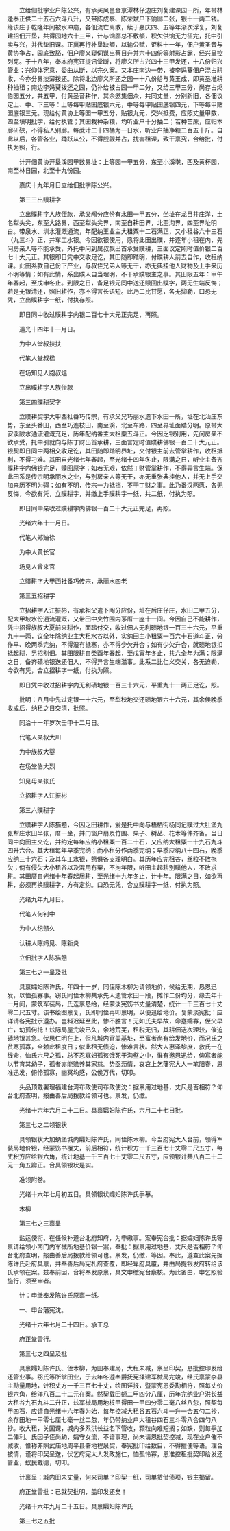 <!-- { "loadSidebar": true } -->
　　立给佃批字业户陈公兴，有承买凤邑金京潭林仔边庄刘复建课园一所，年带林逢泰正供二十五石六斗八升，又带陈成蔡、陈荣斌户下饷廍二张，银十一两二钱。缘该庄于乾隆年间被水冲崩，各佃流亡离散，续于嘉庆四、五等年渐次浮复，刘复建招佃开垦，共得园地六十三甲，计与饷廍总不敷额，积欠供饷无力征完，托中引卖与兴，并代垫旧课。正冀再行补垦缺额，以输公赋，讵料十一年，佃户黄圣音与黄协争占，园底致豁，佃户廖义窥伺谋出蔡日升并六十四份等射影占霸，经兴呈控列宪。于十八年，奉本府宪汪提讯堂断，将廖义所占兴四十三甲发还，十八份归兴管业；兴仰体宪意，委曲从断，以完久案。又本庄南边一带，被李妈葵佃户混占耕收，今亦分界淡薄拨还。除将北边廖义所还之园一十八份给与黄王成，即黄圣准耕种抽租；南边李妈葵拨还之园，仍补给被占园一甲二分，又给三甲三分，尚存占烬伯园五分，共五甲，付黄圣音耕作，其余邀集佃众，共同丈量，分别新旧，各佃议定上、中、下三等：上等每甲贴园底银六元，中等每甲贴园底银四元，下等每甲贴园底银三元。现给付黄协上等园一甲五分，贴银九元，交兴抵费，应照丈量甲数，四至填明批字，给付执管；其园栽种杂粮，均听业户十分抽二；若种芒蔗，应归本廍研硖，不得私人别廍。每蔗汁二十四桶为一日水，听业户抽净糖二百五十斤。自此以后，各管各业，踊跃从公，不得觊觎并占，扰害租课，致干禀究，合给批，付执为照，行。 

　　计开佃黄协开垦溪园甲数界址：上等园一甲五分，东至小溪墘，西及黄杯园，南至林日园，北至十九份园。 

　　嘉庆十九年月日立给佃批字陈公兴。 

　　第三三出贌耕字 

　　立出贌耕字人族侄款，承父阄分应份有水田一甲五分，坐址在龙目井庄洋，土名犁头尖，东至大路界，西至犁头尖界，南至自耕田界，北至沟界，四至界址明白。带泉水、圳水灌溉通流，年配纳王业主大租粟十二石满正，又小租谷六十三石（九三斗）正，并车工水银。今因欲银使用，愿将此田出贌，并逐年小租在内，先问房亲人等不能承受，外托中问到属叔飘出首承受贌耕，三面议定照时值价银二百七十大元正。其银即日凭中交收足讫，其田随即踏明，付贌耕人前去自作，收租纳课。此田系款自己份下产业，与叔侄兄弟人等无干，亦无典挂他人财物及上手来历不明等情；如有此情，系出贌人自当理明，不干承贌银主之事。其田限五年：甲午年春起，至戊申冬止。到限之日，备足银元同中送还赎回出贌字，两无生端反悔；若是无银清还，照旧耕作，亦不得言长语短。此乃二比甘愿，各无抑勒，口恐无凭，立出贌耕字一纸，付执存照。 

　　即日同中收过贌耕字内银二百七十大元正完足，再照。 

　　道光十四年十一月日。 

　　为中人堂叔挟扶 

　　代笔人堂叔槛 

　　在场知见人胞叔熅 

　　立出贌耕字人族侄款 

　　第三四贌耕契字 

　　立贌耕契字大甲西社番巧传宗，有承父兄巧丽水遗下水田一所，址在北汕庄东势，东至头番田，西至巧连枝田，南至溪，北至车路，四至界址面踏分明。原带大安溪陂水通流灌溉充足，历年配纳番主大租粟五斗正。今因乏银别用，先问房亲不欲承受，托中引就向与陈丁财出首承耕，三面言定时值贌耕佛银一百二十大元正。银契即日同中两相交收足讫，其田随即踏明界址，交付银主前去管掌耕作，收租抵利，不得刁难。其田自光绪七年春起，至光绪十四年冬止，限满之日，听业主备齐贌耕字内佛银完足，赎回原字；如若无艰，依然丁财管掌耕作，不得异言生端。保此田系是传宗明承丽水之业，与别房亲人等无干，亦无重张典挂他人，并无上手交加来历不明为碍；如有不明，传宗一力抵挡，不干丁财之事。此乃番汉两愿，各无反悔，今欲有凭，立贌耕字，并缴上手贌耕字一纸，共二纸，付执为照。 

　　即日同中亲收过贌耕字内佛银一百二十大元正完足，再照。 

　　光绪六年十一月日。 

　　代笔人郑廸徐 

　　为中人黄长官 

　　场见人曾来官 

　　立贌耕字大甲西社番巧传宗，承丽水四老 

　　第三五招耕字 

　　立招耕字人江振彬，有承祖父遣下阄分应份，址在后庄仔庄，水田二甲五分，配大甲坡水份通流灌溉，又带田中央竹围内茅厝一座十一间。今因自己不能耕作，凭中招得族叔大夏前来耕作，面踏付交，收过佃人无利碛地银一百三十六元，平重九十一两，议全年除纳业主大租水谷以外，实纳田主小租粟一百六十石道斗正，分作早、晚两季完纳，不得湿冇抵塞，亦不得少欠升合；如有少欠升合，就碛地银扣抵起耕，另招别佃。其田限耕自癸酉年春起，至戊寅年冬止，共六全年为满；限满之日，备齐碛地银送还佃人，不得异言生端滋事。此系二比仁义交关，各无迫勒，今欲有凭，合立招耕字一纸，付执为照。 

　　即日凭中收过招耕字内无利碛地银一百三十六元，平重九十一两正足讫，照。 

　　批明：八月中先过定银一十六元，至犁秧地交还碛地银六十六元，其余候晚季收成后，纳租之日交清，批照。 

　　同治十一年岁次壬申十二月日。 

　　代笔人亲叔大川 

　　为中族叔大婴 

　　在场堂伯大烈 

　　知见母亲张氏 

　　立招耕字人江振彬 

　　第三六贌耕字 

　　立贌耕字人陈猫戆，今因乏田耕作，爰是托中向与梧栖街杨同记贌过大肚堡九张犁庄水田半张，厝一坐，并门窗户扇及竹围、果子、树丛、花木等件齐备。当日同中向田主交讫，并约定每年应纳小租粟一百二十石，又应纳大租粟一十九石九斗四升六合。其大租每年早季完纳；而小租分作两季完纳；早季应纳八十四石，晚季应纳三十六石；及其车工水银，戆俱各支理明白。其历年应完租谷，丝粒不敢拖欠；倘有侵欠大小租谷以及混用冇粟，不拘年限，听田主起耕别贌他人，不敢求耕。其田厝自光绪十年春起居耕，至光绪十九年冬止，计十年。限满之日，如欲再耕，必须再换贌耕字，方有定约。口恐无凭，合立贌耕字一纸，付执为照。 

　　光绪九年九月日。 

　　代笔人何钊中 

　　为中人纪戆久 

　　认耕人陈妈见、陈新炎 

　　立佃批字人陈猫戆 

　　第三七之一呈及批 

　　具禀孀妇陈许氏，年四十一岁，同侄陈木柳为请领地价，候给无期，恳恩迅发，以恤孤寡事。窃氏同侄木柳共承先人遗管水田一段，摊作二份均分，缘去年十一月间，蒙筑军装局，氏迭禀恳给，经蒙淡宪饬书丈量清楚，统计一千三百七十丈零二尺五寸。该书绘图禀复，氏即同侄再叩禀明，以便迅给地价。复蒙淡宪批：应详请各宪批示遵办。岂料迟延至此，惨不胜言！无如氏夫早故，命蹇孀寡，侄父早亡，幼孤何托！兹际局屋完竣已久，余地荒芜，租税无归，其耕佃迭次理较，催迫碛地银甚急。伏思仁明在上，但凡城内官盖基址，至富者尚有给发地价，而况氏之贫寒孤寡，全赖此租度日；似此租无债迫，惨难言状。然大人惠泽黎庶，救氏一在线命，恤氏六尺之孤，总不忍寡妇孤孩饿死于沟壑之中，惟有邀恩迅给，俾寡者能以节育其幼子，孤者亦能赡养其家慈。势亟沥情，哀哀上乞藩宪大人一笔阳春，恩准迅发，俯怜孤寡，幽冥均感，公侯万代，切叩。 

　　头品顶戴署理福建台湾布政使司布政使沈：据禀用过地基，丈尺是否相符？仰台北府查明，报由善后局拨款给领可也。禀发，仍缴。 

　　光绪十六年六月二十二日。具禀孀妇陈许氏，六月二十七日批。 

　　第三七之二领银状 

　　具领银状大加蚋堡城内孀妇陈许氏，同侄陈木柳。今当府宪大人台前，领得军装局地价银，经蒙饬书覆丈，前后相符，统计积方一千三百七十丈零二尺五寸，每丈积方应给银六角，统计地基一千三百七十丈零二尺五寸，应领银计共八百二十二元一角五瓣正。合具领银状是实。 

　　准领附卷。 

　　光绪十六年七月初五日。具领银状孀妇陈许氏手摹。 

　　木柳 

　　第三七之三禀呈 

　　盐运使衔、在任候补道台北府知府，为申缴事。案奉宪台批：据孀妇陈许氏等禀请给领小南门内军械所地基价银一案，奉批：据禀用过地基，丈尺是否相符？仰台北府查明，报由善后局拨款给领可也。禀发，仍缴，等因。奉此，遵查此案先据陈许氏赴府具禀，并奉善后局宪札府查覆，即经卑府具覆，并由局提银发府转给该氏承领在案。兹奉前因，合将奉发原禀，具文申缴宪台察核。为此备由，申乞照验施行，须至申者。 

　　计：申缴奉发陈许氏原禀一纸。 

　　一、申台藩宪沈。 

　　光绪十六年七月二十四日。承工总 

　　府正堂雷行。 

　　第三七之四呈及批 

　　具禀孀妇陈许氏、侄木柳，为田奉建局，大租未减，禀呈印契，恳批控印发给还管业事。窃氏等所掌田业，于去年冬遵奉爵抚宪择建军械局完竣，经氏禀蒙李县主勘量用地，计积丈方一千三百七十丈，绘图详报，暨蒙宪恩委勘相符，照每丈价银六角，给洋八百二十二元在案。然契载田额二甲四分八厘，历年完纳业户洪长益大租谷九石九斗二升正，兹军械局用地核甲得田一甲四分零二毫八丝八忽，照契每甲四石，应请自光绪十六年春为始，每年控减大租谷五石六斗一升一合五勺二抄，余存田地一甲零七厘七毫一丝二忽，年仍带纳业户大租谷四石三斗零八合四勺八抄。收大租，关国课，城内多系洪长益名下管收，颗粒向难短搁；如缺，则每季加二俥利。氏因子侄尚幼，孀守女流，不谙事理，尚未请恩批契控减，现在业户催不减收，惟称非照武庙地周平县署地程泉契，奉宪批印给数目，不得擅便等语。理合披情，谨将印契呈送，伏乞府宪大人发政施仁，恤孤怜寡，恩准控租批契印给发还管业，蚁民戴德，切叩。 

　　计禀呈：城内田未丈量，何来司单？印契一纸，司单赁借债项，银主揭留。 

　　府正堂雷批：已就契批明，盖印发还矣！ 

　　光绪十六年九月二十五日。具禀孀妇陈许氏 

　　第三七之五批 

